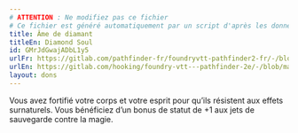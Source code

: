 ```yaml
---
# ATTENTION : Ne modifiez pas ce fichier
# Ce fichier est généré automatiquement par un script d'après les données du module Foundry VTT officiel et de sa traduction
title: Âme de diamant
titleEn: Diamond Soul
id: GMrJdGwajADbL1y5
urlFr: https://gitlab.com/pathfinder-fr/foundryvtt-pathfinder2-fr/-/blob/master/data/feats/GMrJdGwajADbL1y5.htm
urlEn: https://gitlab.com/hooking/foundry-vtt---pathfinder-2e/-/blob/master/packs/data/feats.db/diamond-soul.json
layout: dons
---
```

Vous avez fortifié votre corps et votre esprit pour qu’ils résistent aux effets surnaturels. Vous bénéficiez d’un bonus de statut de +1 aux jets de sauvegarde contre la magie.
